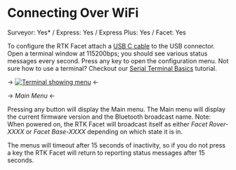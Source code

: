 # Connecting Over WiFi


Surveyor: Yes* / Express: Yes / Express Plus: Yes / Facet: Yes

To configure the RTK Facet attach a [USB C cable](https://www.sparkfun.com/products/15425) to the USB connector. Open a terminal window at 115200bps; you should see various status messages every second. Press any key to open the configuration menu. Not sure how to use a terminal? Checkout our [Serial Terminal Basics](https://learn.sparkfun.com/tutorials/terminal-basics) tutorial.

-> [![Terminal showing menu](https://cdn.sparkfun.com/assets/learn_tutorials/2/1/8/8/SparkFun_RTK_ExpressPlus_MainMenu.jpg)](https://cdn.sparkfun.com/assets/learn_tutorials/2/1/8/8/SparkFun_RTK_ExpressPlus_MainMenu.jpg) <-

-> *Main Menu* <-

Pressing any button will display the Main menu. The Main menu will display the current firmware version and the Bluetooth broadcast name. Note: When powered on, the RTK Facet will broadcast itself as either *Facet Rover-XXXX* or *Facet Base-XXXX* depending on which state it is in.

The menus will timeout after 15 seconds of inactivity, so if you do not press a key the RTK Facet will return to reporting status messages after 15 seconds.